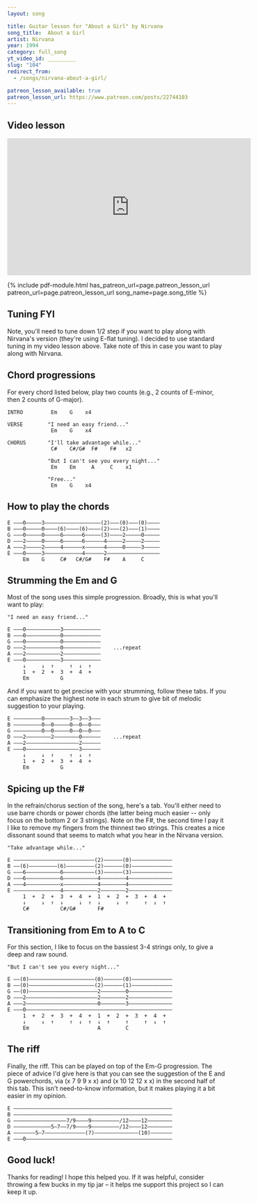 ```yaml
---
layout: song

title: Guitar lesson for "About a Girl" by Nirvana
song_title:  About a Girl
artist: Nirvana
year: 1994
category: full_song
yt_video_id: _________
slug: "104"
redirect_from:
  - /songs/nirvana-about-a-girl/

patreon_lesson_available: true
patreon_lesson_url: https://www.patreon.com/posts/22744103
---
```


## Video lesson

<iframe width="560" height="315" src="https://www.youtube.com/embed/6YTVOG6LPds?showinfo=0" frameborder="0" allowfullscreen></iframe>

{% include pdf-module.html has_patreon_url=page.patreon_lesson_url patreon_url=page.patreon_lesson_url song_name=page.song_title %}


## Tuning FYI

Note, you'll need to tune down 1/2 step if you want to play along with Nirvana's version (they're using E-flat tuning). I decided to use standard tuning in my video lesson above. Take note of this in case you want to play along with Nirvana.

## Chord progressions

For every chord listed below, play two counts (e.g., 2 counts of E-minor, then 2 counts of G-major).

    INTRO         Em    G    x4

    VERSE        "I need an easy friend..."
                  Em    G    x4

    CHORUS       "I'll take advantage while..."
                  C#    C#/G#  F#    F#   x2

                 "But I can't see you every night..."
                  Em    Em     A     C    x1

                 "Free..."
                  Em    G    x4

## How to play the chords

    E –––0–––––3––––––––––––––––––(2)–––(0)–––(0)––––
    B –––0–––––0––––(6)––––(6)––––(2)–––(2)–––(1)––––
    G –––0–––––0–––––6––––––6–––––(3)––––2–––––0–––––
    D –––2–––––0–––––6––––––6––––––4–––––2–––––2–––––
    A –––2–––––2–––––4––––––x––––––4–––––0–––––3–––––
    E –––0–––––3––––––––––––4––––––2–––––––––––––––––
         Em    G     C#   C#/G#    F#    A     C

## Strumming the Em and G

Most of the song uses this simple progression. Broadly, this is what you'll want to play:

    "I need an easy friend..."

    E –––0–––––––––––3––––––––––––
    B –––0–––––––––––0––––––––––––
    G –––0–––––––––––0––––––––––––
    D –––2–––––––––––0––––––––––––    ...repeat
    A –––2–––––––––––2––––––––––––
    E –––0–––––––––––3––––––––––––
         ↓     ↓  ↑     ↑  ↓  ↑   
         1  +  2  +  3  +  4  +
         Em          G

And if you want to get precise with your strumming, follow these tabs. If you can emphasize the highest note in each strum to give bit of melodic suggestion to your playing.

    E –––––––––0––––––––3––3––3–––
    B –––––––––0––0–––––0––0––0–––
    G –––––––––0––0–––––0––0––0–––
    D –––2––––––––2––––––––0––––––    ...repeat
    A –––2–––––––––––––––––2––––––
    E –––0–––––––––––––––––3––––––
         ↓     ↓  ↑     ↑  ↓  ↑   
         1  +  2  +  3  +  4  +
         Em          G

## Spicing up the F#

In the refrain/chorus section of the song, here's a tab. You'll either need to use barre chords or power chords (the latter being much easier -- only focus on the bottom 2 or 3 strings). Note on the F#, the second time I pay it I like to remove my fingers from the thinnest two strings. This creates a nice dissonant sound that seems to match what you hear in the Nirvana version.

    "Take advantage while..."

    E ––––––––––––––––––––––––––(2)––––––(0)–––––––––––––
    B ––(6)–––––––––(6)–––––––––(2)––––––(0)–––––––––––––
    G –––6–––––––––––6––––––––––(3)––––––(3)–––––––––––––
    D –––6–––––––––––6–––––––––––4––––––––4––––––––––––––
    A –––4–––––––––––x–––––––––––4––––––––4––––––––––––––
    E –––––––––––––––4–––––––––––2––––––––2––––––––––––––
         1  +  2  +  3  +  4  +  1  +  2  +  3  +  4  +  
         ↓     ↓  ↑  ↓     ↓  ↑  ↓     ↓  ↑     ↑  ↓  ↑
         C#          C#/G#       F#

## Transitioning from Em to A to C

For this section, I like to focus on the bassiest 3-4 strings only, to give a deep and raw sound.

    "But I can't see you every night..."

    E ––(0)–––––––––––––––––––––(0)––––––(0)–––––––––––––
    B ––(0)–––––––––––––––––––––(2)––––––(1)–––––––––––––
    G ––(0)––––––––––––––––––––––2––––––––0––––––––––––––
    D –––2–––––––––––––––––––––––2––––––––2––––––––––––––
    A –––2–––––––––––––––––––––––0––––––––3––––––––––––––
    E –––0–––––––––––––––––––––––––––––––––––––––––––––––
         1  +  2  +  3  +  4  +  1  +  2  +  3  +  4  +  
         ↓     ↓  ↑     ↑  ↓  ↑  ↓  ↑     ↑     ↑  ↓  ↑
         Em                      A        C

## The riff

Finally, the riff. This can be played on top of the Em-G progression. The piece of advice I'd give here is that you can see the suggestion of the E and G powerchords, via (x 7 9 9 x x) and (x 10 12 12 x x) in the second half of this tab. This isn't need-to-know information, but it makes playing it a bit easier in my opinion.

    E –––––––––––––––––––––––––––––––––––––––––––––––––––
    B –––––––––––––––––––––––––––––––––––––––––––––––––––
    G –––––––––––––––––7/9––––9–––––––––/12––––12––––––––
    D ––––––––––––5–7––7/9––––9–––––––––/12––––12––––––––
    A –––––––5–7–––––––––––––(7)––––––––––––––(10)–––––––
    E –––0–––––––––––––––––––––––––––––––––––––––––––––––

## Good luck!

Thanks for reading! I hope this helped you. If it was helpful, consider throwing a few bucks in my tip jar – it helps me support this project so I can keep it up.
